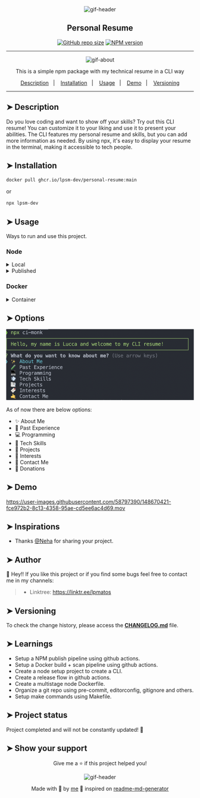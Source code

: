 <div align="center">

<img alt="gif-header" src="https://github.com/lpsm-dev/personal-resume/blob/main/assets/coding.gif" width="225"/>

<h2>Personal Resume</h2>

<div align="center">

[![GitHub repo size](https://img.shields.io/github/repo-size/lpsm-dev/personal-resume)](https://github.com/lpsm-dev/personal-resume)
[![NPM version](https://img.shields.io/npm/v/lpsm-dev?logo=npm&style=flat-square)](https://www.npmjs.org/package/lpsm-dev)

</div>

---

<img alt="gif-about" src="https://github.com/lpsm-dev/personal-resume/blob/main/assets/hey.gif" width="300"/>

<p>This is a simple npm package with my technical resume in a CLI way</p>

<p align="center">
  <a href="#description">Description</a>&nbsp;&nbsp;&nbsp;|&nbsp;&nbsp;&nbsp;
  <a href="#installation">Installation</a>&nbsp;&nbsp;&nbsp;|&nbsp;&nbsp;&nbsp;
  <a href="#usage">Usage</a>&nbsp;&nbsp;&nbsp;|&nbsp;&nbsp;&nbsp;
  <a href="#demo">Demo</a>&nbsp;&nbsp;&nbsp;|&nbsp;&nbsp;&nbsp;
  <a href="#versioning">Versioning</a>
</p>

</div>

---

## ➤ Description

Do you love coding and want to show off your skills? Try out this CLI resume! You can customize it to your liking and use it to present your abilities. The CLI features my personal resume and skills, but you can add more information as needed. By using npx, it's easy to display your resume in the terminal, making it accessible to tech people.

## ➤ Installation

```bash
docker pull ghcr.io/lpsm-dev/personal-resume:main
```

or

```bash
npx lpsm-dev
```

## ➤ Usage

Ways to run and use this project.

### Node

<details>
<summary>Local</summary>
<p>
Local execution method:

```bash
npm start
```

or

```bash
node index.js
```
</p>
</details>

<details>
<summary>Published</summary>
<p>

Published npm Package execution method:

```bash
npx lpsm-dev
```
</p>
</details>

### Docker

<details>
<summary>Container</summary>
<p>
To run the docker container:

```bash
docker container run \
  -it --rm --name personal-resume \
  ghcr.io/lpsm-dev/personal-resume:main
```

Click [here](https://github.com/lpsm-dev/personal-resume/pkgs/container/personal-resume/versions) to see available image tags.
</p>
</details>

## ➤ Options

<p align="center">
  <img alt="CLI Example" src="./assets/cli.png" width="550"/>
</p>

As of now there are below options:

- ✨ About Me
- 🧪 Past Experience
- 💻 Programming
- 💨 Tech Skills
- 📑 Projects
- 🔖 Interests
- 🤙 Contact Me
- 💸 Donations

## ➤ Demo

https://user-images.githubusercontent.com/58797390/148670421-fce972b2-8c13-4358-95ae-cd5ee6ac4d69.mov

## ➤ Inspirations <a name = "inspirations"></a>

* Thanks [@Neha](https://github.com/Neha/resume-cli) for sharing your project.

## ➤ Author

👤 Hey!! If you like this project or if you find some bugs feel free to contact me in my channels:

>
> * Linktree: https://linktr.ee/lpmatos
>

## ➤ Versioning

To check the change history, please access the [**CHANGELOG.md**](CHANGELOG.md) file.

## ➤ Learnings

- Setup a NPM publish pipeline using github actions.
- Setup a Docker build + scan pipeline using github actions.
- Create a node setup project to create a CLI.
- Create a release flow in github actions.
- Create a multistage node Dockerfile.
- Organize a git repo using pre-commit, editorconfig, gitignore and others.
- Setup make commands using Makefile.

## ➤ Project status

Project completed and will not be constantly updated! 👋

## ➤ Show your support

<div align="center">

Give me a ⭐️ if this project helped you!

<img alt="gif-header" src="https://www.icegif.com/wp-content/uploads/baby-yoda-bye-bye-icegif.gif" width="350"/>

Made with 💜 by [me](https://github.com/lpsm-dev) 👋 inspired on [readme-md-generator](https://github.com/kefranabg/readme-md-generator)

</div>
